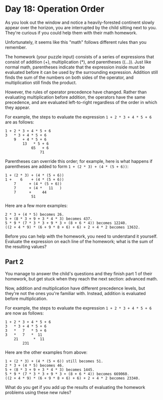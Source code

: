 # Day 18: Operation Order

As you look out the window and notice a heavily-forested continent slowly appear over the horizon, you are interrupted by the child sitting next to you. They're curious if you could help them with their math homework.

Unfortunately, it seems like this "math" follows different rules than you remember.

The homework (your puzzle input) consists of a series of expressions that consist of addition (+), multiplication (*), and parentheses ((...)). Just like normal math, parentheses indicate that the expression inside must be evaluated before it can be used by the surrounding expression. Addition still finds the sum of the numbers on both sides of the operator, and multiplication still finds the product.

However, the rules of operator precedence have changed. Rather than evaluating multiplication before addition, the operators have the same precedence, and are evaluated left-to-right regardless of the order in which they appear.

For example, the steps to evaluate the expression `1 + 2 * 3 + 4 * 5 + 6` are as follows:

    1 + 2 * 3 + 4 * 5 + 6
    3   * 3 + 4 * 5 + 6
        9   + 4 * 5 + 6
            13   * 5 + 6
                65   + 6
                    71

Parentheses can override this order; for example, here is what happens if parentheses are added to form `1 + (2 * 3) + (4 * (5 + 6))`:

    1 + (2 * 3) + (4 * (5 + 6))
    1 +    6    + (4 * (5 + 6))
        7      + (4 * (5 + 6))
        7      + (4 *   11   )
        7      +     44
                51

Here are a few more examples:

    2 * 3 + (4 * 5) becomes 26.
    5 + (8 * 3 + 9 + 3 * 4 * 3) becomes 437.
    5 * 9 * (7 * 3 * 3 + 9 * 3 + (8 + 6 * 4)) becomes 12240.
    ((2 + 4 * 9) * (6 + 9 * 8 + 6) + 6) + 2 + 4 * 2 becomes 13632.

Before you can help with the homework, you need to understand it yourself. Evaluate the expression on each line of the homework; what is the sum of the resulting values?

## Part 2

You manage to answer the child's questions and they finish part 1 of their homework, but get stuck when they reach the next section: advanced math.

Now, addition and multiplication have different precedence levels, but they're not the ones you're familiar with. Instead, addition is evaluated before multiplication.

For example, the steps to evaluate the expression `1 + 2 * 3 + 4 * 5 + 6` are now as follows:

    1 + 2 * 3 + 4 * 5 + 6
    3   * 3 + 4 * 5 + 6
    3   *   7   * 5 + 6
    3   *   7   *  11
        21       *  11
            231

Here are the other examples from above:

    1 + (2 * 3) + (4 * (5 + 6)) still becomes 51.
    2 * 3 + (4 * 5) becomes 46.
    5 + (8 * 3 + 9 + 3 * 4 * 3) becomes 1445.
    5 * 9 * (7 * 3 * 3 + 9 * 3 + (8 + 6 * 4)) becomes 669060.
    ((2 + 4 * 9) * (6 + 9 * 8 + 6) + 6) + 2 + 4 * 2 becomes 23340.

What do you get if you add up the results of evaluating the homework problems using these new rules?
